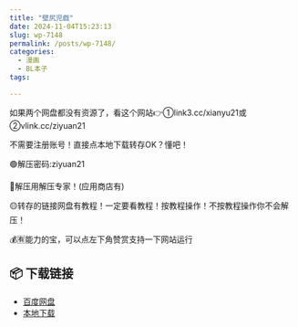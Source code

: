 ```yaml
---
title: "壁尻児戯"
date: 2024-11-04T15:23:13
slug: wp-7148
permalink: /posts/wp-7148/
categories:
  - 漫画
  - BL本子
tags:

---
```


如果两个网盘都没有资源了，看这个网站👉①link3.cc/xianyu21或②vlink.cc/ziyuan21

不需要注册账号！直接点本地下载转存OK？懂吧！

🟢解压密码:ziyuan21

🔵解压用解压专家！(应用商店有)

🟡转存的链接网盘有教程！一定要看教程！按教程操作！不按教程操作你不会解压！

💰🈶能力的宝，可以点左下角赞赏支持一下网站运行

## 📦 下载链接
- [百度网盘](https://blziyuan21.com/pay-download/7148?key=7d5f9e2627&down_id=0)
- [本地下载](https://blziyuan21.com/pay-download/7148?key=7d5f9e2627&down_id=1)

